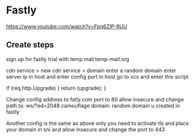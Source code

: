 # Fastly

https://www.youtube.com/watch?v=Fpn6ZIP-8UU



## Create steps

sign up for fastly trial with temp mail
temp-mail.org

cdn service > new cdn service > domain
enter a random domain
enter server ip in host and enter config port in host
go to vcs and enter this script

if (req.http.Upgrade) {
  return (upgrade);
}

Change config address to fatly.com port to 80 allow insecure and
change path to: ws/?ed=2048
camouflage domain: random domain u created in fastly

Another config is the same as above only you need to activate tls and place your domain in sni
and allow insecure and change the port to 443
